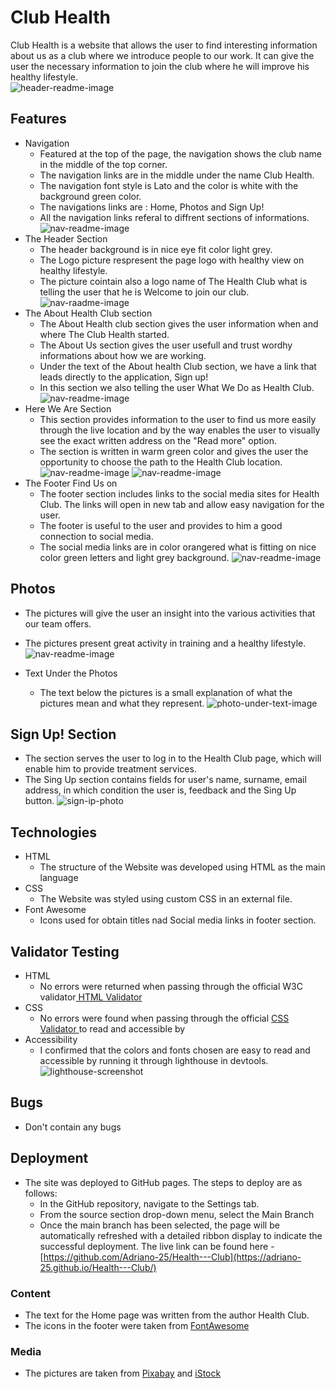 # Club Health
Club Health is a website that allows the user to find interesting information about us as a club where we introduce people to our work. It can give the user the necessary information to join the club where he will improve his healthy lifestyle.<br />
![header-readme-image](assets/readme-map-pic/FireShot%20Capture%20001%20-%20Multi%20Device%20Website%20Mockup%20Generator%20-%20techsini.com.png)

## Features
* Navigation
  * Featured at the top of the page, the navigation shows the club name in the middle of the top corner.
  * The navigation links are in the middle under the name Club Health.
  * The navigation font style is Lato and the color is white with the background green color.
  * The navigations links are : Home, Photos and Sign Up!
  * All the navigation links referal to diffrent sections of informations.
  ![nav-readme-image](assets/readme-map-pic/FireShot%20Capture%20004%20-%20Club%20Health%20-%208000-adriano25-healthclub-r2gujktweb7.ws-eu81.gitpod.io.png)
* The Header Section
  * The header background is in nice eye fit color light grey.
  * The Logo picture respresent the page logo with healthy view on healthy lifestyle.
  * The picture cointain also a logo name of The Health Club what is telling the user that he is Welcome to join our club.
  ![nav-raadme-image](assets/readme-map-pic/header-image.gitpod.io.png)
* The About Health Club section
  * The About Health club section gives the user information when and where The Club Health started.
  * The About Us section gives the user usefull and trust wordhy informations about how we are working.
  * Under the text of the About health Club section, we have a link that leads directly to the application, Sign up!
  * In this section we also telling the user What We Do as Health Club.
  ![nav-readme-image](assets/readme-map-pic/about.health.club.section.gitpod.io.png)
* Here We Are Section
    * This section provides information to the user to find us more easily through the live location and by the way enables the user to visually see the exact written address on the "Read more" option.
    * The section is written in warm green color and gives the user the opportunity to choose the path to the Health Club location.
    ![nav-readme-image](assets/readme-map-pic/here.we.are.gitpod.io.png)
    ![nav-readme-image](assets/readme-map-pic/map.gitpod.io.png)
* The Footer Find Us on
  * The footer section includes links to the social media sites for Health Club. The links will open in new tab and allow easy navigation for the user.
  * The footer is useful to the user and provides to him a good connection to social media.
  * The social media links are in color orangered what is fitting on nice color green letters and light grey background.
  ![nav-readme-image](assets/readme-map-pic/footer.gitpod.io.png)

## Photos
  * The pictures will give the user an insight into the various activities that our team offers.
  * The pictures present great activity in training and a healthy lifestyle.
  ![nav-readme-image](assets/readme-map-pic/FireShot%20Capture%20001%20-%20Club%20Health%20-%208000-adriano25-healthclub-ze75kzv6bmd.ws-eu104.gitpod.io.png.jpg)

* Text Under the Photos
  * The text below the pictures is a small explanation of what the pictures mean and what they represent.
  ![photo-under-text-image](assets/readme-map-pic/FireShot%20Capture%20002%20-%20Club%20Health%20-%208000-adriano25-healthclub-ze75kzv6bmd.ws-eu104.gitpod.io.png)

## Sign Up! Section
 * The section serves the user to log in to the Health Club page, which will enable him to provide treatment services.
 * The Sing Up section contains fields for user's name, surname, email address, in which condition the user is, feedback and the  Sing Up button.
 ![sign-ip-photo](assets/readme-map-pic/FireShot%20Capture%20003%20-%20Club%20Health%20-%208000-adriano25-healthclub-ze75kzv6bmd.ws-eu104.gitpod.io.png)

 ## Technologies
 * HTML
   * The structure of the Website was developed using HTML as the main language
 * CSS
   * The Website was styled using custom CSS in an external file.
 * Font Awesome 
   * Icons used for obtain titles nad Social media links in footer section.

## Validator Testing
 * HTML
   * No errors were returned when passing through the official W3C validator[ HTML Validator ](https://validator.w3.org/nu/#textarea)
 * CSS
   * No errors were found when passing through the official [CSS Validator ](https://jigsaw.w3.org/css-validator/validator)to read and accessible by
 * Accessibility
   * I confirmed that the colors and fonts chosen are easy to read and accessible by running it through lighthouse in devtools.
   ![lighthouse-screenshot ](assets/readme-map-pic/FireShot%20Capture%20005%20-%20Lighthouse%20Report%20Viewer%20-%20googlechrome.github.io.jpg)

## Bugs
 * Don't contain any bugs 

## Deployment
* The site was deployed to GitHub pages. The steps to deploy are as follows:
  * In the GitHub repository, navigate to the Settings tab.
  * From the source section drop-down menu, select the Main Branch
  * Once the main branch has been selected, the page will be automatically refreshed with a detailed ribbon display to indicate the successful deployment.
  The live link can be found here - [https://github.com/Adriano-25/Health---Club](https://adriano-25.github.io/Health---Club/)

### Content
  * The text for the Home page was written from the author Health Club.
  * The icons in the footer were taken from [FontAwesome](https://fontawesome.com/)

### Media
  * The pictures are taken from [Pixabay](https://pixabay.com/sv/) and [iStock](https://www.istockphoto.com/se?esource=SEM_IS_BI_SE_Pure-Brand_iStock_SV_Exact&kw=SE_Misspellings_Exact_i+stpck_e&kwid=s_43700036198446986_dc&pcrid=&utm_medium=cpc&utm_source=MICROSOFT&utm_campaign=SE_Pure-Brand_iStock_SV_Exact&utm_term=i+stpck&&msclkid=37d561f6da171386a0b2024a705349d4&gclid=37d561f6da171386a0b2024a705349d4&gclsrc=3p.ds)